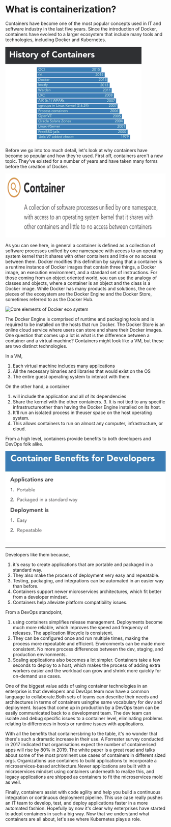 # What is containerization?
Containers have become one of the most popular concepts used in IT and software industry in the last five years. Since the introduction of Docker, containers have evolved to a larger ecosystem that include many tools and technologies, including Docker and Kubernetes.

<img src="images/HIstory of containers .png" alt="History of containers" height="300">

Before we go into too much detail, let's look at why containers have become so popular and how they're used. First off, containers aren't a new topic. They've existed for a number of years and have taken many forms before the creation of Docker.

<img src="images/What are Containers.png" alt="What is container" height="200">

As you can see here, in general a container is defined as a collection of software processes unified by one namespace with access to an operating system kernel that it shares with other containers and little or no access between them.
Docker modifies this definition by saying that a container is a runtime instance of Docker images that contain three things, a Docker image, an execution environment, and a standard set of instructions. For those coming from an object oriented world, you can use the analogy of classes and objects, where a container is an object and the class is a Docker image. While Docker has many products and solutions, the core pieces of the ecosystem are the Docker Engine and the Docker Store, sometimes referred to as the Docker Hub.

<img src="images/" alt="Core elements of Docker eco system" height="300">

The Docker Engine is comprised of runtime and packaging tools and is required to be installed on the hosts that run Docker. The Docker Store is an online cloud service where users can store and share their Docker images. 
One question that comes up a lot is what is the difference between a container and a virtual machine? Containers might look like a VM, but these are two distinct technologies.

In a VM, 
1. Each virtual machine includes many applications
2. All the necessary binaries and libraries that would exist on the OS
3. The entire guest operating system to interact with them.

On the other hand, a container 
1. will include the application and all of its dependencies
2. Share the kernel with the other containers.
3. It is not tied to any specific infrastructureother than having the Docker Engine installed on its host.
4. It'll run an isolated process in theuser space on the host operating system. 
5. This allows containers to run on almost any computer, infrastructure, or cloud.

From a high level, containers provide benefits to both developers and DevOps folk alike.

<img src="images/Container benifits for users.png" alt="Benefits of containers for Developers">

---

Developers like them because,
1. it's easy to create applications that are portable and packaged in a standard way.
2. They also make the process of deployment very easy and repeatable. 
3. Testing, packaging, and integrations can be automated in an easier way than before.
4. Containers support newer microservices architectures, which fit better from a developer mindset. 
5. Containers help alleviate platform compatibility issues. 

From a DevOps standpoint, 
1. using containers simplifies release management. Deployments become much more reliable, which improves the speed and frequency of releases. The application lifecycle is consistent.
2. They can be configured once and run multiple times, making the process more repeatable and efficient. Environments can be made more consistent. No more process differences between the dev, staging, and production environments. 
3. Scaling applications also becomes a lot simpler. Containers take a few seconds to deploy to a host, which makes the process of adding extra workers easier and the workload can grow and shrink more quickly for on-demand use cases. 

One of the biggest value adds of using container technologies in an enterprise is that developers and DevOps team now have a common language to collaborate.Both sets of teams can describe their needs and architectures in terms of containers usingthe same vocabulary for dev and deployment. Issues that come up in production by a DevOps team can be easily communicated back to a development team. The dev team can isolate and debug specific issues to a container level, eliminating problems relating to differences in hosts or runtime issues with applications. 

With all the benefits that containersbring to the table, it's no wonder that there's such a dramatic increase in their use.
A Forrester survey conducted in 2017 indicated that organisations expect the number of containerised apps will rise by 80% in 2019. The white paper is a great read and talks about some of the most prominent use cases of containers in different sized orgs. Organizations use containers to build applications to incorporate a microservices-based architecture.Newer applications are built with a microservices mindset using containers underneath to realize this, and legacy applications are shipped as containers to fit the microservices mold as well.

Finally, containers assist with code agility and help you build a continuous integration or continuous deployment pipeline. This use case really pushes an IT team to develop, test, and deploy applications faster in a more automated fashion. Hopefully by now it's clear why enterprises have started to adopt containers in such a big way. Now that we understand what containers are all about, let's see where Kubernetes plays a role.
